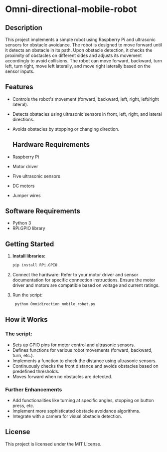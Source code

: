 # Omni-directional-mobile-robot

## Description
This project implements a simple robot using Raspberry Pi and ultrasonic sensors for obstacle avoidance. The robot is designed to move forward until it detects an obstacle in its path. Upon obstacle detection, it checks the proximity of obstacles on different sides and adjusts its movement accordingly to avoid collisions. The robot can move forward, backward, turn left, turn right, move left laterally, and move right laterally based on the sensor inputs.

## Features

* Controls the robot's movement (forward, backward, left, right, left/right lateral).
* Detects obstacles using ultrasonic sensors in front, left, right, and lateral directions.
* Avoids obstacles by stopping or changing direction.

  ## Hardware Requirements

* Raspberry Pi
* Motor driver 
* Five ultrasonic sensors
* DC motors 
* Jumper wires

## Software Requirements

* Python 3
* RPi.GPIO library

## Getting Started

1. **Install libraries:**
   ```bash
   pip install RPi.GPIO
   ```

2. Connect the hardware:
Refer to your motor driver and sensor documentation for specific connection instructions.
Ensure the motor driver and motors are compatible based on voltage and current ratings.
3. Run the script:
   ```Bash
    python Omnidirection_mobile_robot.py
   ```

## How it Works

### The script:

- Sets up GPIO pins for motor control and ultrasonic sensors.
- Defines functions for various robot movements (forward, backward, turn, etc.).
- Implements a function to check the distance using ultrasonic sensors.
- Continuously checks the front distance and avoids obstacles based on predefined thresholds.
- Moves forward when no obstacles are detected.


### Further Enhancements
- Add functionalities like turning at specific angles, stopping on button press, etc.
- Implement more sophisticated obstacle avoidance algorithms.
- Integrate with a camera for visual obstacle detection.

## License
This project is licensed under the MIT License.
